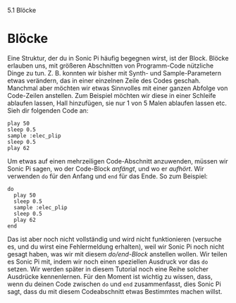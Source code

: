 5.1 Blöcke

# Blöcke

Eine Struktur, der du in Sonic Pi häufig begegnen wirst, ist der Block. Blöcke erlauben uns, mit größeren Abschnitten von Programm-Code nützliche Dinge zu tun. Z. B. konnten wir bisher mit Synth- und Sample-Parametern etwas verändern, das in einer einzelnen Zeile des Codes geschah. Manchmal aber möchten wir etwas Sinnvolles mit einer ganzen Abfolge von Code-Zeilen anstellen. Zum Beispiel möchten wir diese in einer Schleife ablaufen lassen, Hall hinzufügen, sie nur 1 von 5 Malen ablaufen lassen etc. Sieh dir folgenden Code an:

```
play 50
sleep 0.5
sample :elec_plip
sleep 0.5
play 62
```

Um etwas auf einen mehrzeiligen Code-Abschnitt anzuwenden, müssen wir Sonic Pi sagen, wo der Code-Block *anfängt*, und wo er *aufhört*. Wir verwenden `do` für den Anfang und `end` für das Ende. So zum Beispiel:

```
do
  play 50
  sleep 0.5
  sample :elec_plip
  sleep 0.5
  play 62
end
```

Das ist aber noch nicht vollständig und wird nicht funktionieren (versuche es, und du wirst eine Fehlermeldung erhalten), weil wir Sonic Pi noch nicht gesagt haben, was wir mit diesem *do/end-Block* anstellen wollen. Wir teilen es Sonic Pi mit, indem wir noch einen speziellen Ausdruck vor das `do` setzen. Wir werden später in diesem Tutorial noch eine Reihe solcher Ausdrücke kennenlernen. Für den Moment ist wichtig zu wissen, dass, wenn du deinen Code zwischen `do` und `end` zusammenfasst, dies Sonic Pi sagt, dass du mit diesem Codeabschnitt etwas Bestimmtes machen willst.
